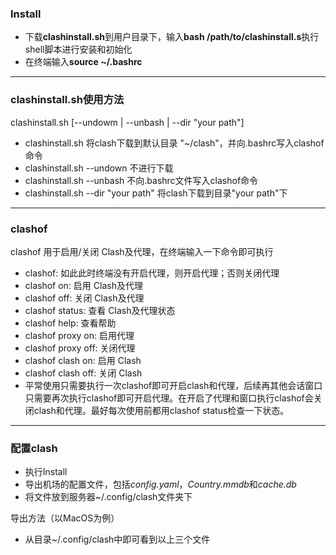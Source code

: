 ### Install
- 下载**clashinstall.sh**到用户目录下，输入**bash /path/to/clashinstall.s**执行shell脚本进行安装和初始化
- 在终端输入**source ~/.bashrc**

---

### clashinstall.sh使用方法
clashinstall.sh [--undowm | --unbash | --dir "your path"]

- clashinstall.sh 将clash下载到默认目录 "~/clash"，并向.bashrc写入clashof命令
- clashinstall.sh --undown 不进行下载
- clashinstall.sh --unbash 不向.bashrc文件写入clashof命令
- clashinstall.sh --dir "your path" 将clash下载到目录"your path"下

---

### clashof
clashof 用于启用/关闭 Clash及代理，在终端输入一下命令即可执行
-  clashof: 如此此时终端没有开启代理，则开启代理；否则关闭代理
-  clashof on: 启用 Clash及代理
-  clashof off: 关闭 Clash及代理
-  clashof status: 查看 Clash及代理状态
-  clashof help: 查看帮助
-  clashof proxy on: 启用代理
-  clashof proxy off: 关闭代理
-  clashof clash on: 启用 Clash
-  clashof clash off: 关闭 Clash
-  平常使用只需要执行一次clashof即可开启clash和代理，后续再其他会话窗口只需要再次执行clashof即可开启代理。在开启了代理和窗口执行clashof会关闭clash和代理。最好每次使用前都用clashof status检查一下状态。

---

### 配置clash
- 执行Install
- 导出机场的配置文件，包括*config.yaml*，*Country.mmdb*和*cache.db*
- 将文件放到服务器~/.config/clash文件夹下

导出方法（以MacOS为例）
- 从目录~/.config/clash中即可看到以上三个文件

